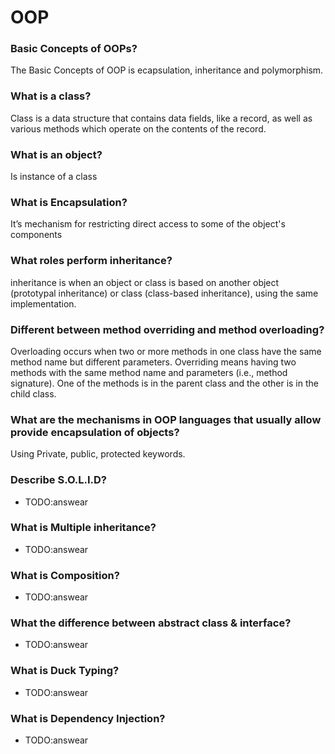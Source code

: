 # OOP

### Basic Concepts of OOPs?
The Basic Concepts of OOP is ecapsulation, inheritance and polymorphism.

### What is a class?
Сlass is a data structure that contains data fields, like a record, as well as various methods which operate on the contents of the record.

### What is an object?
Is instance of a class

### What is Encapsulation?
It’s mechanism for restricting direct access to some of the object's components

### What roles perform inheritance?
inheritance is when an object or class is based on another object (prototypal inheritance) or class (class-based inheritance), using the same implementation.

### Different between method overriding and method overloading?
Overloading occurs when two or more methods in one class have the same method name but different parameters. Overriding means having two methods with the same method name and parameters (i.e., method signature). One of the methods is in the parent class and the other is in the child class.

### What are the mechanisms in OOP languages that usually allow provide encapsulation of objects?
Using Private, public, protected keywords.

### Describe S.O.L.I.D?
- TODO:answear

### What is Multiple inheritance?
- TODO:answear

### What is Composition?
- TODO:answear

### What the difference between abstract class & interface?
- TODO:answear

### What is Duck Typing?
- TODO:answear

### What is Dependency Injection?
- TODO:answear
